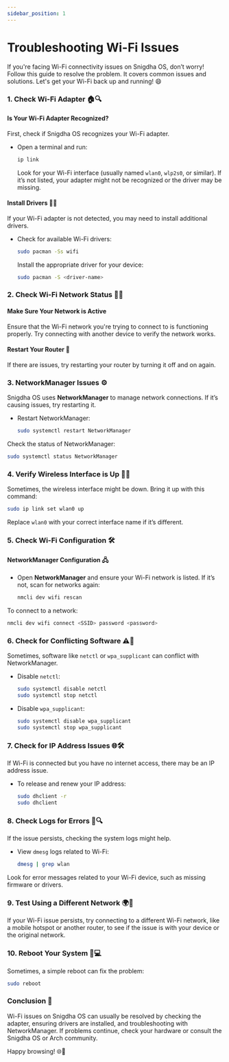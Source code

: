 ```yaml
---
sidebar_position: 1
---
```


# Troubleshooting Wi-Fi Issues

If you're facing Wi-Fi connectivity issues on Snigdha OS, don’t worry! Follow this guide to resolve the problem. It covers common issues and solutions. Let's get your Wi-Fi back up and running! 😄



### 1. **Check Wi-Fi Adapter 🏠🔍**

#### **Is Your Wi-Fi Adapter Recognized?**
First, check if Snigdha OS recognizes your Wi-Fi adapter.

- Open a terminal and run:
  ```bash
  ip link
  ```
  Look for your Wi-Fi interface (usually named `wlan0`, `wlp2s0`, or similar). If it’s not listed, your adapter might not be recognized or the driver may be missing.

#### **Install Drivers 🚗💨**
If your Wi-Fi adapter is not detected, you may need to install additional drivers.

- Check for available Wi-Fi drivers:
  ```bash
  sudo pacman -Ss wifi
  ```
  Install the appropriate driver for your device:
  ```bash
  sudo pacman -S <driver-name>
  ```



### 2. **Check Wi-Fi Network Status 📶🔌**

#### **Make Sure Your Network is Active**
Ensure that the Wi-Fi network you're trying to connect to is functioning properly. Try connecting with another device to verify the network works.

#### **Restart Your Router 🔄**
If there are issues, try restarting your router by turning it off and on again.



### 3. **NetworkManager Issues ⚙️**

Snigdha OS uses **NetworkManager** to manage network connections. If it’s causing issues, try restarting it.

- Restart NetworkManager:
  ```bash
  sudo systemctl restart NetworkManager
  ```

Check the status of NetworkManager:
```bash
sudo systemctl status NetworkManager
```



### 4. **Verify Wireless Interface is Up 📡🆙**

Sometimes, the wireless interface might be down. Bring it up with this command:

```bash
sudo ip link set wlan0 up
```
Replace `wlan0` with your correct interface name if it’s different.



### 5. **Check Wi-Fi Configuration 🛠️**

#### **NetworkManager Configuration 🖧**
- Open **NetworkManager** and ensure your Wi-Fi network is listed. If it’s not, scan for networks again:
  ```bash
  nmcli dev wifi rescan
  ```

To connect to a network:
```bash
nmcli dev wifi connect <SSID> password <password>
```



### 6. **Check for Conflicting Software ⚠️🛑**

Sometimes, software like `netctl` or `wpa_supplicant` can conflict with NetworkManager.

- Disable `netctl`:
  ```bash
  sudo systemctl disable netctl
  sudo systemctl stop netctl
  ```

- Disable `wpa_supplicant`:
  ```bash
  sudo systemctl disable wpa_supplicant
  sudo systemctl stop wpa_supplicant
  ```



### 7. **Check for IP Address Issues 🌐🛠️**

If Wi-Fi is connected but you have no internet access, there may be an IP address issue.

- To release and renew your IP address:
  ```bash
  sudo dhclient -r
  sudo dhclient
  ```



### 8. **Check Logs for Errors 📝🔍**

If the issue persists, checking the system logs might help.

- View `dmesg` logs related to Wi-Fi:
  ```bash
  dmesg | grep wlan
  ```

Look for error messages related to your Wi-Fi device, such as missing firmware or drivers.



### 9. **Test Using a Different Network 🌍📶**

If your Wi-Fi issue persists, try connecting to a different Wi-Fi network, like a mobile hotspot or another router, to see if the issue is with your device or the original network.



### 10. **Reboot Your System 🔄💻**

Sometimes, a simple reboot can fix the problem:

```bash
sudo reboot
```



### Conclusion 🎉

Wi-Fi issues on Snigdha OS can usually be resolved by checking the adapter, ensuring drivers are installed, and troubleshooting with NetworkManager. If problems continue, check your hardware or consult the Snigdha OS or Arch community. 

Happy browsing! 🌐🚀